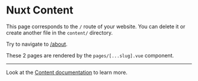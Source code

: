# Nuxt Content

This page corresponds to the `/` route of your website. You can delete it or create another file in the `content/` directory.

Try to navigate to [/about](/about).

These 2 pages are rendered by the `pages/[...slug].vue` component.

---

Look at the [Content documentation](https://content.nuxtjs.org/) to learn more.
